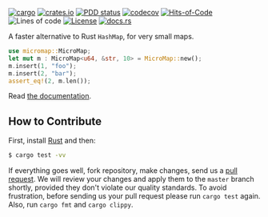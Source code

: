 [![cargo](https://github.com/objectionary/micromap/actions/workflows/cargo.yml/badge.svg)](https://github.com/objectionary/micromap/actions/workflows/cargo.yml)
[![crates.io](https://img.shields.io/crates/v/micromap.svg)](https://crates.io/crates/micromap)
[![PDD status](http://www.0pdd.com/svg?name=objectionary/micromap)](http://www.0pdd.com/p?name=objectionary/micromap)
[![codecov](https://codecov.io/gh/objectionary/micromap/branch/master/graph/badge.svg)](https://codecov.io/gh/objectionary/micromap)
[![Hits-of-Code](https://hitsofcode.com/github/objectionary/micromap)](https://hitsofcode.com/view/github/objectionary/micromap)
![Lines of code](https://img.shields.io/tokei/lines/github/objectionary/micromap)
[![License](https://img.shields.io/badge/license-MIT-green.svg)](https://github.com/objectionary/micromap/blob/master/LICENSE.txt)
[![docs.rs](https://img.shields.io/docsrs/micromap)](https://docs.rs/micromap/latest/micromap/)

A faster alternative to Rust `HashMap`, for very small maps.

```rust
use micromap::MicroMap;
let mut m : MicroMap<u64, &str, 10> = MicroMap::new();
m.insert(1, "foo");
m.insert(2, "bar");
assert_eq!(2, m.len());
```

Read [the documentation](https://docs.rs/micromap/latest/micromap/).

## How to Contribute

First, install [Rust](https://www.rust-lang.org/tools/install) and then:

```bash
$ cargo test -vv
```

If everything goes well, fork repository, make changes, send us a [pull request](https://www.yegor256.com/2014/04/15/github-guidelines.html).
We will review your changes and apply them to the `master` branch shortly,
provided they don't violate our quality standards. To avoid frustration,
before sending us your pull request please run `cargo test` again. Also, 
run `cargo fmt` and `cargo clippy`.

